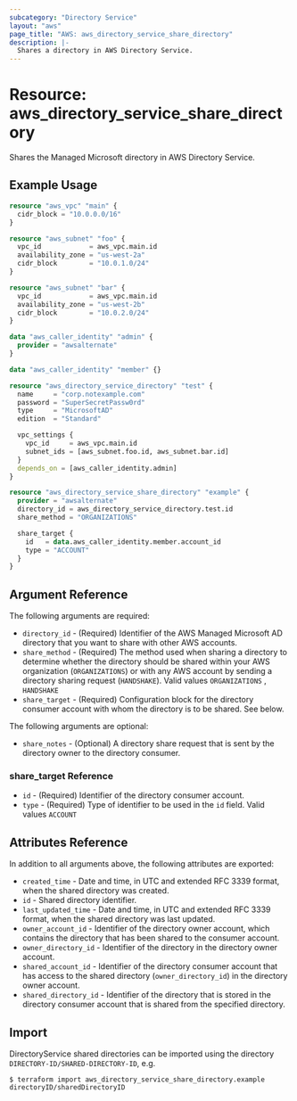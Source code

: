 ```yaml
---
subcategory: "Directory Service"
layout: "aws"
page_title: "AWS: aws_directory_service_share_directory"
description: |-
  Shares a directory in AWS Directory Service.
---
```


# Resource: aws_directory_service_share_directory

Shares the Managed Microsoft directory in AWS Directory Service.

## Example Usage

```terraform
resource "aws_vpc" "main" {
  cidr_block = "10.0.0.0/16"
}

resource "aws_subnet" "foo" {
  vpc_id            = aws_vpc.main.id
  availability_zone = "us-west-2a"
  cidr_block        = "10.0.1.0/24"
}

resource "aws_subnet" "bar" {
  vpc_id            = aws_vpc.main.id
  availability_zone = "us-west-2b"
  cidr_block        = "10.0.2.0/24"
}

data "aws_caller_identity" "admin" {
  provider = "awsalternate"
}

data "aws_caller_identity" "member" {}

resource "aws_directory_service_directory" "test" {
  name     = "corp.notexample.com"
  password = "SuperSecretPassw0rd"
  type     = "MicrosoftAD"
  edition  = "Standard"

  vpc_settings {
    vpc_id     = aws_vpc.main.id
    subnet_ids = [aws_subnet.foo.id, aws_subnet.bar.id]
  }
  depends_on = [aws_caller_identity.admin]
}

resource "aws_directory_service_share_directory" "example" {
  provider = "awsalternate"
  directory_id = aws_directory_service_directory.test.id
  share_method = "ORGANIZATIONS"

  share_target {
    id   = data.aws_caller_identity.member.account_id
    type = "ACCOUNT"
  }
}
```

## Argument Reference

The following arguments are required:

* `directory_id` - (Required) Identifier of the AWS Managed Microsoft AD directory that you want to share with other AWS accounts.
* `share_method` - (Required) The method used when sharing a directory to determine whether the directory should be shared within your AWS organization (`ORGANIZATIONS`) or with any AWS account by sending a directory sharing request (`HANDSHAKE`). Valid values `ORGANIZATIONS` , `HANDSHAKE`
* `share_target` - (Required) Configuration block for the directory consumer account with whom the directory is to be shared. See below.

The following arguments are optional:

* `share_notes` - (Optional) A directory share request that is sent by the directory owner to the directory consumer.

### share_target Reference

* `id` - (Required) Identifier of the directory consumer account.
* `type` - (Required) Type of identifier to be used in the `id` field. Valid values `ACCOUNT`

## Attributes Reference

In addition to all arguments above, the following attributes are exported:

* `created_time` - Date and time, in UTC and extended RFC 3339 format, when the shared directory was created.
* `id` - Shared directory identifier.
* `last_updated_time` - Date and time, in UTC and extended RFC 3339 format, when the shared directory was last updated.
* `owner_account_id` - Identifier of the directory owner account, which contains the directory that has been shared to the consumer account.
* `owner_directory_id` - Identifier of the directory in the directory owner account.
* `shared_account_id` - Identifier of the directory consumer account that has access to the shared directory (`owner_directory_id`) in the directory owner account.
* `shared_directory_id` - Identifier of the directory that is stored in the directory consumer account that is shared from the specified directory.

## Import

DirectoryService shared  directories can be imported using the directory `DIRECTORY-ID/SHARED-DIRECTORY-ID`, e.g.

```
$ terraform import aws_directory_service_share_directory.example directoryID/sharedDirectoryID
```
